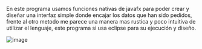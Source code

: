 En este programa usamos funciones nativas de javafx para poder crear y diseñar una interfaz simple donde encajar los datos que han sido pedidos, frente al otro metodo me parece una manera mas rustica y poco intuitiva de utilizar el lenguaje, este programa si usa eclipse 
para su ejecución y diseño.

![image](https://github.com/Ragy04/Ejercicio1-Sin-FXML/assets/164718921/9b8d5389-89e9-4b53-bbcb-ab79f3eae2a9)

